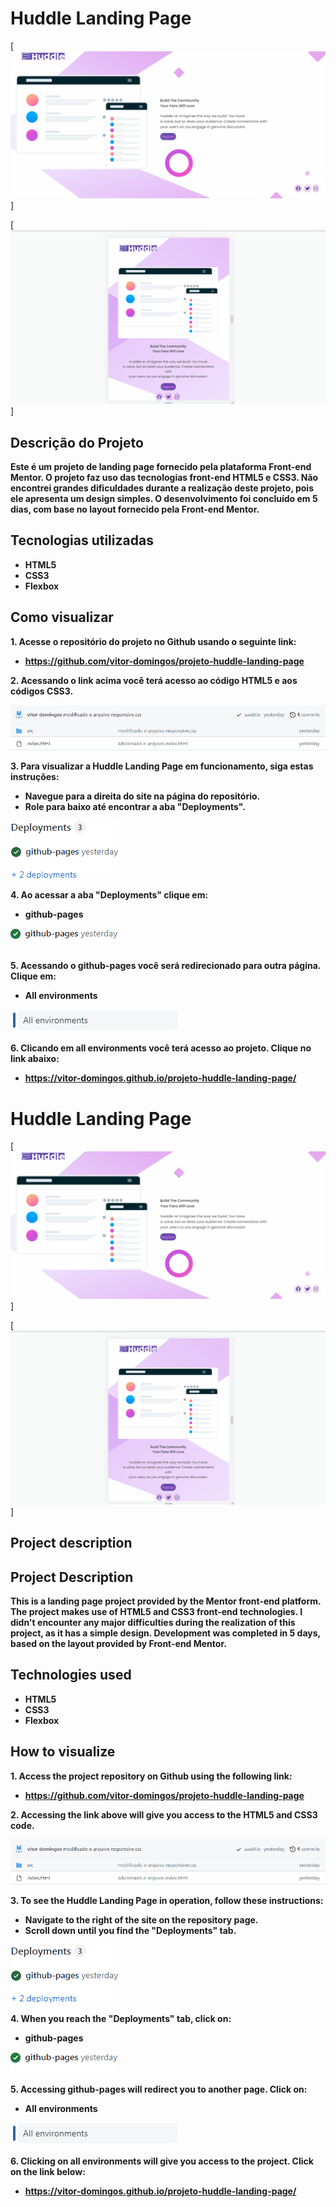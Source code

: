 # Huddle Landing Page

[<img src="./.gif huddle landing page.gif" alt="gif da versão desktop da huddle landing page">]

[<img src="./.gif huddle landing page mobile.gif" alt="gif da versão mobile da huddle landing page">]

## Descrição do Projeto

**Este é um projeto de landing page fornecido pela plataforma Front-end Mentor. O projeto faz uso das tecnologias front-end HTML5 e CSS3. Não encontrei grandes dificuldades durante a realização deste projeto, pois ele apresenta um design simples. O desenvolvimento foi concluído em 5 dias, com base no layout fornecido pela Front-end Mentor.**

## Tecnologias utilizadas

- **HTML5**
- **CSS3**
- **Flexbox**
## Como visualizar

**1. Acesse o repositório do projeto no Github usando o seguinte link:**

- **https://github.com/vitor-domingos/projeto-huddle-landing-page**


**2. Acessando o link acima você terá acesso ao código HTML5 e aos códigos CSS3.**

![Gif dos arquivos de código do projeto](./.gif%20dos%20arquivos%20da%20huddle%20landing%20page%20.gif)

 **3. Para visualizar a Huddle Landing Page em funcionamento, siga estas instruções:**

 - **Navegue para a direita do site na página do repositório.**
- **Role para baixo até encontrar a aba "Deployments".**


![Gif da aba deployments](./.gif%20deployments.gif)

**4. Ao acessar a aba "Deployments" clique em:**

 - **github-pages**

![Gif do github-pages](./.gif%20github-pages.gif)

**5. Acessando o github-pages você será redirecionado para outra página. Clique em:**

 - **All environments**

![Gif do all environments](./.gif%20all%20environments.gif)

**6. Clicando em all environments você terá acesso ao projeto. Clique no link abaixo:**

- **https://vitor-domingos.github.io/projeto-huddle-landing-page/**


# Huddle Landing Page

[<img src="./.gif huddle landing page.gif" alt="gif of the desktop version of the huddle landing page">]

[<img src="./.gif huddle landing page mobile.gif" alt="gif of the mobile version of the huddle landing page">]

## Project description

## Project Description

**This is a landing page project provided by the Mentor front-end platform. The project makes use of HTML5 and CSS3 front-end technologies. I didn't encounter any major difficulties during the realization of this project, as it has a simple design. Development was completed in 5 days, based on the layout provided by Front-end Mentor.**


## Technologies used

- **HTML5**
- **CSS3**
- **Flexbox**

## How to visualize

**1. Access the project repository on Github using the following link:**

- **https://github.com/vitor-domingos/projeto-huddle-landing-page**

**2. Accessing the link above will give you access to the HTML5 and CSS3 code.**

![Gif of the project's code files](./.gif%20dos%20arquivos%20da%20huddle%20landing%20page%20.gif)

 **3. To see the Huddle Landing Page in operation, follow these instructions:**

 - **Navigate to the right of the site on the repository page.**
- **Scroll down until you find the "Deployments" tab.**


![Gif of the deployments tab](./.gif%20deployments.gif)

**4. When you reach the "Deployments" tab, click on:**

 - **github-pages**

![Github-pages gif](./.gif%20github-pages.gif)

**5. Accessing github-pages will redirect you to another page. Click on:**

 - **All environments**

![Gif of all environments](./.gif%20all%20environments.gif)

**6. Clicking on all environments will give you access to the project. Click on the link below:**

- **https://vitor-domingos.github.io/projeto-huddle-landing-page/**


